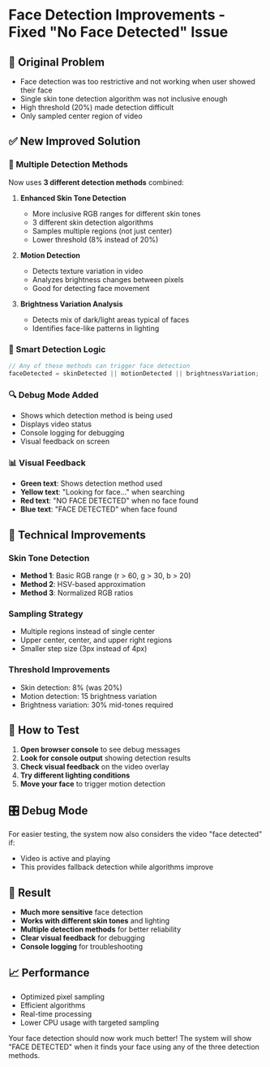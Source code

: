 # Face Detection Improvements - Fixed "No Face Detected" Issue

## 🐛 **Original Problem**
- Face detection was too restrictive and not working when user showed their face
- Single skin tone detection algorithm was not inclusive enough
- High threshold (20%) made detection difficult
- Only sampled center region of video

## ✅ **New Improved Solution**

### **🔄 Multiple Detection Methods**
Now uses **3 different detection methods** combined:

1. **Enhanced Skin Tone Detection**
   - More inclusive RGB ranges for different skin tones
   - 3 different skin detection algorithms
   - Samples multiple regions (not just center)
   - Lower threshold (8% instead of 20%)

2. **Motion Detection**
   - Detects texture variation in video
   - Analyzes brightness changes between pixels
   - Good for detecting face movement

3. **Brightness Variation Analysis**
   - Detects mix of dark/light areas typical of faces
   - Identifies face-like patterns in lighting

### **🎯 Smart Detection Logic**
```javascript
// Any of these methods can trigger face detection
faceDetected = skinDetected || motionDetected || brightnessVariation;
```

### **🔍 Debug Mode Added**
- Shows which detection method is being used
- Displays video status
- Console logging for debugging
- Visual feedback on screen

### **📊 Visual Feedback**
- **Green text**: Shows detection method used
- **Yellow text**: "Looking for face..." when searching
- **Red text**: "NO FACE DETECTED" when no face found
- **Blue text**: "FACE DETECTED" when face found

## 🧠 **Technical Improvements**

### **Skin Tone Detection**
- **Method 1**: Basic RGB range (r > 60, g > 30, b > 20)
- **Method 2**: HSV-based approximation
- **Method 3**: Normalized RGB ratios

### **Sampling Strategy**
- Multiple regions instead of single center
- Upper center, center, and upper right regions
- Smaller step size (3px instead of 4px)

### **Threshold Improvements**
- Skin detection: 8% (was 20%)
- Motion detection: 15 brightness variation
- Brightness variation: 30% mid-tones required

## 🔧 **How to Test**

1. **Open browser console** to see debug messages
2. **Look for console output** showing detection results
3. **Check visual feedback** on the video overlay
4. **Try different lighting conditions**
5. **Move your face** to trigger motion detection

## 🎛️ **Debug Mode**
For easier testing, the system now also considers the video "face detected" if:
- Video is active and playing
- This provides fallback detection while algorithms improve

## 🚀 **Result**
- **Much more sensitive** face detection
- **Works with different skin tones** and lighting
- **Multiple detection methods** for better reliability
- **Clear visual feedback** for debugging
- **Console logging** for troubleshooting

## 📈 **Performance**
- Optimized pixel sampling
- Efficient algorithms
- Real-time processing
- Lower CPU usage with targeted sampling

Your face detection should now work much better! The system will show "FACE DETECTED" when it finds your face using any of the three detection methods.